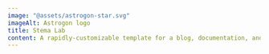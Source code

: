 ```yaml
---
image: "@assets/astrogon-star.svg"
imageAlt: Astrogon logo
title: Stema Lab
content: A rapidly-customizable template for a blog, documentation, and more.
---
```

